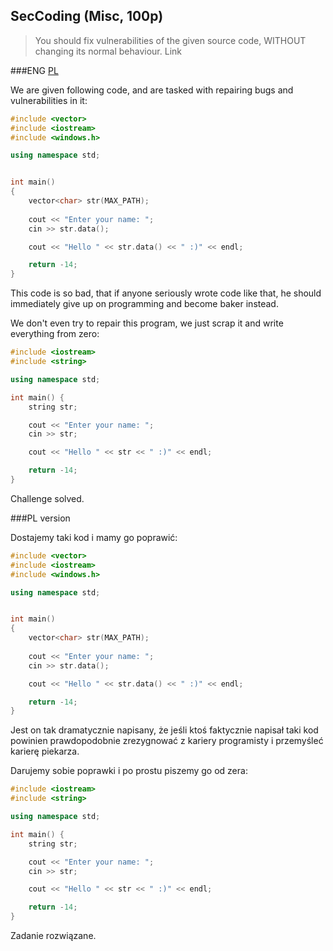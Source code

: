 ﻿## SecCoding (Misc, 100p)

> You should fix vulnerabilities of the given source code, WITHOUT changing its normal behaviour. Link 

###ENG
[PL](#pl-version)

We are given following code, and are tasked with repairing bugs and vulnerabilities in it:

```cpp
#include <vector>
#include <iostream>
#include <windows.h>

using namespace std;


int main()
{
	vector<char> str(MAX_PATH);
	
	cout << "Enter your name: ";
	cin >> str.data();

	cout << "Hello " << str.data() << " :)" << endl;

	return -14;
}
```

This code is so bad, that if anyone seriously wrote code like that, he should immediately give up on programming and become baker instead.

We don't even try to repair this program, we just scrap it and write everything from zero:

```cpp
#include <iostream>
#include <string>

using namespace std;

int main() {
	string str;

	cout << "Enter your name: ";
	cin >> str;

	cout << "Hello " << str << " :)" << endl;

	return -14;
}
```

Challenge solved.

###PL version

Dostajemy taki kod i mamy go poprawić:

```cpp
#include <vector>
#include <iostream>
#include <windows.h>

using namespace std;


int main()
{
	vector<char> str(MAX_PATH);
	
	cout << "Enter your name: ";
	cin >> str.data();

	cout << "Hello " << str.data() << " :)" << endl;

	return -14;
}
```

Jest on tak dramatycznie napisany, że jeśli ktoś faktycznie napisał taki kod powinien prawdopodobnie zrezygnować z kariery programisty i przemyśleć karierę piekarza.

Darujemy sobie poprawki i po prostu piszemy go od zera:

```cpp
#include <iostream>
#include <string>

using namespace std;

int main() {
	string str;

	cout << "Enter your name: ";
	cin >> str;

	cout << "Hello " << str << " :)" << endl;

	return -14;
}
```

Zadanie rozwiązane.
